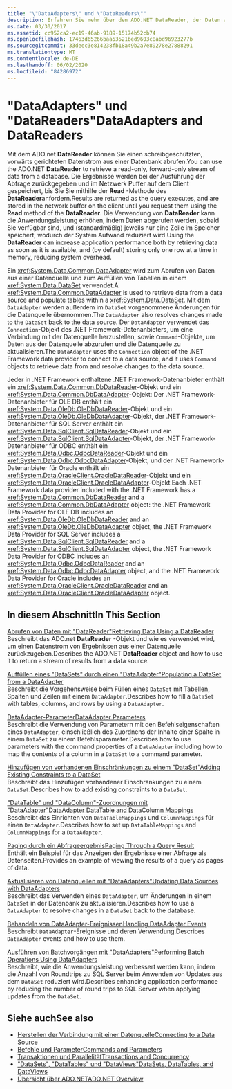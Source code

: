 ```yaml
---
title: "\"DataAdapters\" und \"DataReaders\""
description: Erfahren Sie mehr über den ADO.NET DataReader, der Daten aus einer Datenbank abruft, und DataAdapter, der Daten aus einer Datenquelle abruft und ein DataSet auffüllt.
ms.date: 03/30/2017
ms.assetid: cc952ca2-ec19-46ab-9189-15174b52cb74
ms.openlocfilehash: 17463d65266baa53521bed9603c8abd96923277b
ms.sourcegitcommit: 33deec3e814238fb18a49b2a7e89278e27888291
ms.translationtype: MT
ms.contentlocale: de-DE
ms.lasthandoff: 06/02/2020
ms.locfileid: "84286972"
---
```

# <a name="dataadapters-and-datareaders"></a><span data-ttu-id="efa7e-103">"DataAdapters" und "DataReaders"</span><span class="sxs-lookup"><span data-stu-id="efa7e-103">DataAdapters and DataReaders</span></span>
<span data-ttu-id="efa7e-104">Mit dem ADO.net **DataReader** können Sie einen schreibgeschützten, vorwärts gerichteten Datenstrom aus einer Datenbank abrufen.</span><span class="sxs-lookup"><span data-stu-id="efa7e-104">You can use the ADO.NET **DataReader** to retrieve a read-only, forward-only stream of data from a database.</span></span> <span data-ttu-id="efa7e-105">Die Ergebnisse werden bei der Ausführung der Abfrage zurückgegeben und im Netzwerk Puffer auf dem Client gespeichert, bis Sie Sie mithilfe der **Read** -Methode des **DataReader**anfordern.</span><span class="sxs-lookup"><span data-stu-id="efa7e-105">Results are returned as the query executes, and are stored in the network buffer on the client until you request them using the **Read** method of the **DataReader**.</span></span> <span data-ttu-id="efa7e-106">Die Verwendung von **DataReader** kann die Anwendungsleistung erhöhen, indem Daten abgerufen werden, sobald Sie verfügbar sind, und (standardmäßig) jeweils nur eine Zeile im Speicher speichert, wodurch der System Aufwand reduziert wird.</span><span class="sxs-lookup"><span data-stu-id="efa7e-106">Using the **DataReader** can increase application performance both by retrieving data as soon as it is available, and (by default) storing only one row at a time in memory, reducing system overhead.</span></span>  
  
 <span data-ttu-id="efa7e-107">Ein <xref:System.Data.Common.DataAdapter> wird zum Abrufen von Daten aus einer Datenquelle und zum Auffüllen von Tabellen in einem <xref:System.Data.DataSet> verwendet.</span><span class="sxs-lookup"><span data-stu-id="efa7e-107">A <xref:System.Data.Common.DataAdapter> is used to retrieve data from a data source and populate tables within a <xref:System.Data.DataSet>.</span></span> <span data-ttu-id="efa7e-108">Mit dem `DataAdapter` werden außerdem im `DataSet` vorgenommene Änderungen für die Datenquelle übernommen.</span><span class="sxs-lookup"><span data-stu-id="efa7e-108">The `DataAdapter` also resolves changes made to the `DataSet` back to the data source.</span></span> <span data-ttu-id="efa7e-109">Der `DataAdapter` verwendet das `Connection`-Objekt des .NET Framework-Datenanbieters, um eine Verbindung mit der Datenquelle herzustellen, sowie `Command`-Objekte, um Daten aus der Datenquelle abzurufen und die Datenquelle zu aktualisieren.</span><span class="sxs-lookup"><span data-stu-id="efa7e-109">The `DataAdapter` uses the `Connection` object of the .NET Framework data provider to connect to a data source, and it uses `Command` objects to retrieve data from and resolve changes to the data source.</span></span>  
  
 <span data-ttu-id="efa7e-110">Jeder in .NET Framework enthaltene .NET Framework-Datenanbieter enthält ein <xref:System.Data.Common.DbDataReader>-Objekt und ein <xref:System.Data.Common.DbDataAdapter>-Objekt: Der .NET Framework-Datenanbieter für OLE DB enthält ein <xref:System.Data.OleDb.OleDbDataReader>-Objekt und ein <xref:System.Data.OleDb.OleDbDataAdapter>-Objekt, der .NET Framework-Datenanbieter für SQL Server enthält ein <xref:System.Data.SqlClient.SqlDataReader>-Objekt und ein <xref:System.Data.SqlClient.SqlDataAdapter>-Objekt, der .NET Framework-Datenanbieter für ODBC enthält ein <xref:System.Data.Odbc.OdbcDataReader>-Objekt und ein <xref:System.Data.Odbc.OdbcDataAdapter>-Objekt, und der .NET Framework-Datenanbieter für Oracle enthält ein <xref:System.Data.OracleClient.OracleDataReader>-Objekt und ein <xref:System.Data.OracleClient.OracleDataAdapter>-Objekt.</span><span class="sxs-lookup"><span data-stu-id="efa7e-110">Each .NET Framework data provider included with the .NET Framework has a <xref:System.Data.Common.DbDataReader> and a <xref:System.Data.Common.DbDataAdapter> object: the .NET Framework Data Provider for OLE DB includes an <xref:System.Data.OleDb.OleDbDataReader> and an <xref:System.Data.OleDb.OleDbDataAdapter> object, the .NET Framework Data Provider for SQL Server includes a <xref:System.Data.SqlClient.SqlDataReader> and a <xref:System.Data.SqlClient.SqlDataAdapter> object, the .NET Framework Data Provider for ODBC includes an <xref:System.Data.Odbc.OdbcDataReader> and an <xref:System.Data.Odbc.OdbcDataAdapter> object, and the .NET Framework Data Provider for Oracle includes an <xref:System.Data.OracleClient.OracleDataReader> and an <xref:System.Data.OracleClient.OracleDataAdapter> object.</span></span>  
  
## <a name="in-this-section"></a><span data-ttu-id="efa7e-111">In diesem Abschnitt</span><span class="sxs-lookup"><span data-stu-id="efa7e-111">In This Section</span></span>  
 [<span data-ttu-id="efa7e-112">Abrufen von Daten mit "DataReader"</span><span class="sxs-lookup"><span data-stu-id="efa7e-112">Retrieving Data Using a DataReader</span></span>](retrieving-data-using-a-datareader.md)  
 <span data-ttu-id="efa7e-113">Beschreibt das ADO.net **DataReader** -Objekt und wie es verwendet wird, um einen Datenstrom von Ergebnissen aus einer Datenquelle zurückzugeben.</span><span class="sxs-lookup"><span data-stu-id="efa7e-113">Describes the ADO.NET **DataReader** object and how to use it to return a stream of results from a data source.</span></span>  
  
 [<span data-ttu-id="efa7e-114">Auffüllen eines "DataSets" durch einen "DataAdapter"</span><span class="sxs-lookup"><span data-stu-id="efa7e-114">Populating a DataSet from a DataAdapter</span></span>](populating-a-dataset-from-a-dataadapter.md)  
 <span data-ttu-id="efa7e-115">Beschreibt die Vorgehensweise beim Füllen eines `DataSet` mit Tabellen, Spalten und Zeilen mit einem `DataAdapter`.</span><span class="sxs-lookup"><span data-stu-id="efa7e-115">Describes how to fill a `DataSet` with tables, columns, and rows by using a `DataAdapter`.</span></span>  
  
 [<span data-ttu-id="efa7e-116">DataAdapter-Parameter</span><span class="sxs-lookup"><span data-stu-id="efa7e-116">DataAdapter Parameters</span></span>](dataadapter-parameters.md)  
 <span data-ttu-id="efa7e-117">Beschreibt die Verwendung von Parametern mit den Befehlseigenschaften eines `DataAdapter`, einschließlich des Zuordnens der Inhalte einer Spalte in einem `DataSet` zu einem Befehlsparameter.</span><span class="sxs-lookup"><span data-stu-id="efa7e-117">Describes how to use parameters with the command properties of a `DataAdapter` including how to map the contents of a column in a `DataSet` to a command parameter.</span></span>  
  
 [<span data-ttu-id="efa7e-118">Hinzufügen von vorhandenen Einschränkungen zu einem "DataSet"</span><span class="sxs-lookup"><span data-stu-id="efa7e-118">Adding Existing Constraints to a DataSet</span></span>](adding-existing-constraints-to-a-dataset.md)  
 <span data-ttu-id="efa7e-119">Beschreibt das Hinzufügen vorhandener Einschränkungen zu einem `DataSet`.</span><span class="sxs-lookup"><span data-stu-id="efa7e-119">Describes how to add existing constraints to a `DataSet`.</span></span>  
  
 [<span data-ttu-id="efa7e-120">"DataTable" und "DataColumn"-Zuordnungen mit "DataAdapter"</span><span class="sxs-lookup"><span data-stu-id="efa7e-120">DataAdapter DataTable and DataColumn Mappings</span></span>](dataadapter-datatable-and-datacolumn-mappings.md)  
 <span data-ttu-id="efa7e-121">Beschreibt das Einrichten von `DataTableMappings` und `ColumnMappings` für einen `DataAdapter`.</span><span class="sxs-lookup"><span data-stu-id="efa7e-121">Describes how to set up `DataTableMappings` and `ColumnMappings` for a `DataAdapter`.</span></span>  
  
 [<span data-ttu-id="efa7e-122">Paging durch ein Abfrageergebnis</span><span class="sxs-lookup"><span data-stu-id="efa7e-122">Paging Through a Query Result</span></span>](paging-through-a-query-result.md)  
 <span data-ttu-id="efa7e-123">Enthält ein Beispiel für das Anzeigen der Ergebnisse einer Abfrage als Datenseiten.</span><span class="sxs-lookup"><span data-stu-id="efa7e-123">Provides an example of viewing the results of a query as pages of data.</span></span>  
  
 [<span data-ttu-id="efa7e-124">Aktualisieren von Datenquellen mit "DataAdapters"</span><span class="sxs-lookup"><span data-stu-id="efa7e-124">Updating Data Sources with DataAdapters</span></span>](updating-data-sources-with-dataadapters.md)  
 <span data-ttu-id="efa7e-125">Beschreibt das Verwenden eines `DataAdapter`, um Änderungen in einem `DataSet` in der Datenbank zu aktualisieren.</span><span class="sxs-lookup"><span data-stu-id="efa7e-125">Describes how to use a `DataAdapter` to resolve changes in a `DataSet` back to the database.</span></span>  
  
 [<span data-ttu-id="efa7e-126">Behandeln von DataAdapter-Ereignissen</span><span class="sxs-lookup"><span data-stu-id="efa7e-126">Handling DataAdapter Events</span></span>](handling-dataadapter-events.md)  
 <span data-ttu-id="efa7e-127">Beschreibt `DataAdapter`-Ereignisse und deren Verwendung.</span><span class="sxs-lookup"><span data-stu-id="efa7e-127">Describes `DataAdapter` events and how to use them.</span></span>  
  
 [<span data-ttu-id="efa7e-128">Ausführen von Batchvorgängen mit "DataAdapters"</span><span class="sxs-lookup"><span data-stu-id="efa7e-128">Performing Batch Operations Using DataAdapters</span></span>](performing-batch-operations-using-dataadapters.md)  
 <span data-ttu-id="efa7e-129">Beschreibt, wie die Anwendungsleistung verbessert werden kann, indem die Anzahl von Roundtrips zu SQL Server beim Anwenden von Updates aus dem `DataSet` reduziert wird.</span><span class="sxs-lookup"><span data-stu-id="efa7e-129">Describes enhancing application performance by reducing the number of round trips to SQL Server when applying updates from the `DataSet`.</span></span>  
  
## <a name="see-also"></a><span data-ttu-id="efa7e-130">Siehe auch</span><span class="sxs-lookup"><span data-stu-id="efa7e-130">See also</span></span>

- [<span data-ttu-id="efa7e-131">Herstellen der Verbindung mit einer Datenquelle</span><span class="sxs-lookup"><span data-stu-id="efa7e-131">Connecting to a Data Source</span></span>](connecting-to-a-data-source.md)
- [<span data-ttu-id="efa7e-132">Befehle und Parameter</span><span class="sxs-lookup"><span data-stu-id="efa7e-132">Commands and Parameters</span></span>](commands-and-parameters.md)
- [<span data-ttu-id="efa7e-133">Transaktionen und Parallelität</span><span class="sxs-lookup"><span data-stu-id="efa7e-133">Transactions and Concurrency</span></span>](transactions-and-concurrency.md)
- [<span data-ttu-id="efa7e-134">"DataSets", "DataTables" und "DataViews"</span><span class="sxs-lookup"><span data-stu-id="efa7e-134">DataSets, DataTables, and DataViews</span></span>](./dataset-datatable-dataview/index.md)
- [<span data-ttu-id="efa7e-135">Übersicht über ADO.NET</span><span class="sxs-lookup"><span data-stu-id="efa7e-135">ADO.NET Overview</span></span>](ado-net-overview.md)
